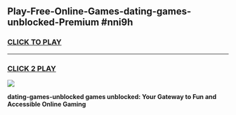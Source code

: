 
## Play-Free-Online-Games-dating-games-unblocked-Premium #nni9h
<h3>
<a href="https://premium.freeplayer.one?title=dating-games-unblocked&ref=8M">CLICK TO PLAY</a></h3>
<hr>

<h3>
<a href="https://premium.freeplayer.one?title=dating-games-unblocked&ref=8M">CLICK 2 PLAY</a>
  
</h3>

<a href="https://premium.freeplayer.one?title=dating-games-unblocked&ref=8M"><img src="https://clearcache.store/games.png"></a>


**dating-games-unblocked games unblocked: Your Gateway to Fun and Accessible Online Gaming**
